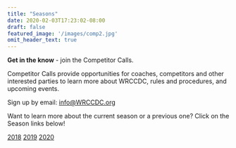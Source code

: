 ```yaml
---
title: "Seasons"
date: 2020-02-03T17:23:02-08:00
draft: false
featured_image: '/images/comp2.jpg'
omit_header_text: true
---
```

__Get in the know__ - join the Competitor Calls.

Competitor Calls provide opportunities for coaches, competitors and other interested parties to learn more about WRCCDC, rules and procedures, and upcoming events.

Sign up by email: <info@WRCCDC.org>

Want to learn more about the current season or a previous one? Click on the Season links below!

<div class="ph3 mt4">
  <a class="f6 link dim br2 ba bw1 ph3 pv2 mb2 dib black" href="2018/">2018</a>
  <a class="f6 link dim br2 ba bw1 ph3 pv2 mb2 dib black" href="2019/">2019</a>
  <a class="f6 link dim br2 ba bw1 ph3 pv2 mb2 dib black" href="2020/">2020</a>
</div>
